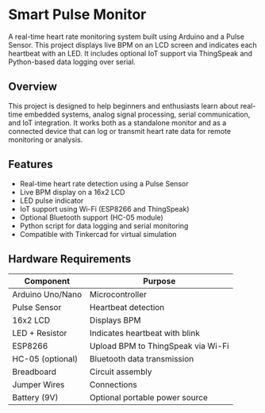 # Smart Pulse Monitor

A real-time heart rate monitoring system built using Arduino and a Pulse Sensor. This project displays live BPM on an LCD screen and indicates each heartbeat with an LED. It includes optional IoT support via ThingSpeak and Python-based data logging over serial.

## Overview

This project is designed to help beginners and enthusiasts learn about real-time embedded systems, analog signal processing, serial communication, and IoT integration. It works both as a standalone monitor and as a connected device that can log or transmit heart rate data for remote monitoring or analysis.

## Features

- Real-time heart rate detection using a Pulse Sensor
- Live BPM display on a 16x2 LCD
- LED pulse indicator
- IoT support using Wi-Fi (ESP8266 and ThingSpeak)
- Optional Bluetooth support (HC-05 module)
- Python script for data logging and serial monitoring
- Compatible with Tinkercad for virtual simulation

## Hardware Requirements

| Component        | Purpose                            |
|------------------|------------------------------------|
| Arduino Uno/Nano | Microcontroller                    |
| Pulse Sensor     | Heartbeat detection                |
| 16x2 LCD         | Displays BPM                       |
| LED + Resistor   | Indicates heartbeat with blink     |
| ESP8266          | Upload BPM to ThingSpeak via Wi-Fi |
| HC-05 (optional) | Bluetooth data transmission        |
| Breadboard       | Circuit assembly                   |
| Jumper Wires     | Connections                        |
| Battery (9V)     | Optional portable power source     |
